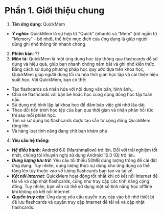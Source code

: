 # Phần 1. Giới thiệu chung

1. **Tên ứng dụng**: QuickMem

* _**Ý nghĩa**_: QuickMem là sự hợp từ "Quick" (nhanh) và "Mem" (rút ngắn từ "Memory" - bộ nhớ), thể hiện mục đích của ứng dụng là giúp người dùng ghi nhớ thông tin nhanh chóng.

2. **Phiên bản**: ??
3. **Môn tả:** QuickMem là một ứng dụng học tập thông qua flashcards dễ sử dụng và hiệu quả, giúp bạn nhanh chóng nắm bắt và ghi nhớ kiến thức. Bằng cách sử dụng phương pháp học quy ước dựa trên khoa học, QuickMem giúp người dùng tối ưu hóa thời gian học tập và cải thiện hiệu suất học. Với QuickMem, bạn có thể:

* Tạo flashcards cá nhân hóa với nội dung văn bản, hình ảnh,..
* Chia sẻ flashcards với bạn bè hoặc học cùng cộng đồng học tập toàn cầu.
* Sử dụng mô hình lặp lại khoa học để đảm bảo việc ghi nhớ lâu dài.
* Theo dõi tiến trình học tập của bạn qua thời gian và nhận phản hồi tức thì sau mỗi phiên học.
* Tìm và sử dụng bộ flashcards được tạo sẵn từ cộng đồng QuickMem rộng lớn.
* Và hàng loạt tính năng đang chờ bạn khám phá

4. **Yêu cầu hệ thống:**&#x20;

* _**Hệ điều hành**_: Android 6.0 (Marshmallow) trở lên. Đối với trải nghiệm tốt nhất, chúng tôi khuyến nghị sử dụng Android 10.0 (Q) trở lên.
* _**Dung lượng lưu trữ**:_ Yêu cầu tối thiểu 50MB dung lượng trống để cài đặt ứng dụng. Tuy nhiên, dung lượng thực sự dùng cho ứng dụng có thể tăng lên tùy thuộc vào số lượng flashcards bạn tạo và tải về.
* _**Kết nối Internet**:_ QuickMem hoạt động tốt nhất khi có kết nối Internet để tải về và cập nhật flashcards, cũng như truy cập các tính năng cộng đồng. Tuy nhiên, bạn vẫn có thể sử dụng một số tính năng học offline khi không có kết nối Internet.
* _**Quyền truy cập**:_ Ứng dụng yêu cầu quyền truy cập vào bộ nhớ thiết bị để lưu flashcards và quyền truy cập Internet để tải về và cập nhật flashcards.
